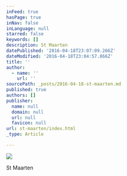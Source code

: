 ```yaml
---
inFeed: true
hasPage: true
inNav: false
inLanguage: null
starred: false
keywords: []
description: St Maarten
datePublished: '2016-04-18T23:07:09.266Z'
dateModified: '2016-04-18T23:04:57.866Z'
title: ''
author:
  - name: ''
    url: ''
sourcePath: _posts/2016-04-18-st-maarten.md
published: true
authors: []
publisher:
  name: null
  domain: null
  url: null
  favicon: null
url: st-maarten/index.html
_type: Article

---
```

![](https://s3-us-west-2.amazonaws.com/the-grid-img/p/5dceb4a575b288145680f3a6f94296c953f90734.jpg)

St Maarten
